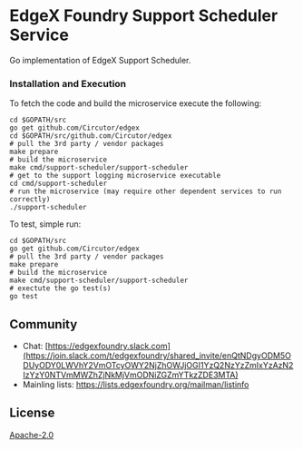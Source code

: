 # EdgeX Foundry Support Scheduler Service

Go implementation of EdgeX Support Scheduler.

### Installation and Execution ###
To fetch the code and build the microservice execute the following:


```
cd $GOPATH/src
go get github.com/Circutor/edgex
cd $GOPATH/src/github.com/Circutor/edgex
# pull the 3rd party / vendor packages
make prepare
# build the microservice
make cmd/support-scheduler/support-scheduler
# get to the support logging microservice executable
cd cmd/support-scheduler
# run the microservice (may require other dependent services to run correctly)
./support-scheduler
```
To test, simple run:

```
cd $GOPATH/src
go get github.com/Circutor/edgex
# pull the 3rd party / vendor packages
make prepare
# build the microservice
make cmd/support-scheduler/support-scheduler
# exectute the go test(s)
go test
```


## Community
- Chat: [https://edgexfoundry.slack.com](https://join.slack.com/t/edgexfoundry/shared_invite/enQtNDgyODM5ODUyODY0LWVhY2VmOTcyOWY2NjZhOWJjOGI1YzQ2NzYzZmIxYzAzN2IzYzY0NTVmMWZhZjNkMjVmODNiZGZmYTkzZDE3MTA)
- Mainling lists: https://lists.edgexfoundry.org/mailman/listinfo

## License
[Apache-2.0](LICENSE)